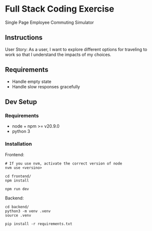 # Full Stack Coding Exercise

Single Page Employee Commuting Simulator


## Instructions

User Story: As a user, I want to explore different options for traveling to work so that I understand the impacts of my choices.

## Requirements

* Handle empty state
* Handle slow responses gracefully

## Dev Setup

### Requirements

* node + npm >= v20.9.0
* python 3

### Installation


Frontend:

```
# If you use nvm, activate the correct version of node
nvm use <versino>

cd frontend/
npm install

npm run dev

```

Backend:

```
cd backend/
python3 -m venv .venv
source .venv

pip install -r requirements.txt

```
